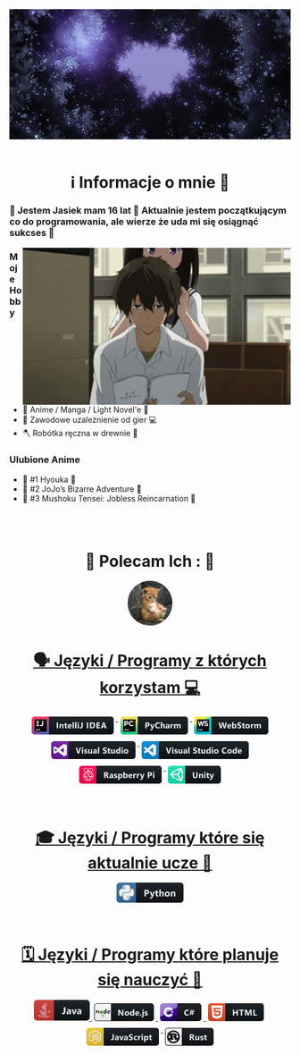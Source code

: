<div align="center">
<img hight="250" width="785" alt="GIF" align="center" src="https://github.com/JasiokowyGIT/JasiokowyGIT/blob/main/assets/original.gif">
</div>

</br>

<h1 align="center">ℹ️ Informacje o mnie 💬</h1>
<h3>👋 Jestem Jasiek mam 16 lat 👋 Aktualnie jestem początkującym co do programowania, ale wierze że uda mi się osiągnąć sukcses 🤗</h3>

<img hight="292" width="480" alt="GIF" align="right" src="https://github.com/JasiokowyGIT/JasiokowyGIT/blob/main/assets/hyouka-sway.gif">

### Moje Hobby

- 🌸 Anime / Manga / Light Novel'e 📖
- 🌆 Zawodowe uzależnienie od gier 💻
- 🪓 Robótka ręczna w drewnie 🔨

### Ulubione Anime

- 🔰 #1 Hyouka 🔰
- 💪 #2 JoJo’s Bizarre Adventure 💪
- 🎉 #3 Mushoku Tensei: Jobless Reincarnation 🎉

</br>
</br>

<h1 align="center">🤗 Polecam Ich : 🤗</h1>

<p align="center">
      <a href="https://github.com/mafineeek">
         <img alt="Mafineeek" src="https://github.com/JasiokowyGIT/JasiokowyGIT/blob/main/assets/mafineek.png" width="80" height="80">
</p>

 
<h1 align="center">🗣️ Języki / Programy z których korzystam 💻</h1>

<!-- For more icons please follow  https://github.com/MikeCodesDotNET/ColoredBadges -->
<p align="center">
<img src="https://github.com/JasiokowyGIT/JasiokowyGIT/blob/main/assets/jetbrains_intellij.png" alt="jetbrains_intellij" style="vertical-align:top; margin:6px 4px">
<img src="https://github.com/JasiokowyGIT/JasiokowyGIT/blob/main/assets/jetbrains_pycharm.png" alt="jetbrains_pycharm" style="vertical-align:top; margin:6px 4px">
<img src="https://github.com/JasiokowyGIT/JasiokowyGIT/blob/main/assets/jetbrains_webstorm.png" alt="jetbrains webstorm" style="vertical-align:top; margin:6px 4px">
<img src="https://github.com/JasiokowyGIT/JasiokowyGIT/blob/main/assets/visualstudio.png" alt="visualstudio" style="vertical-align:top; margin:6px 4px">
<img src="https://github.com/JasiokowyGIT/JasiokowyGIT/blob/main/assets/visualstudio_code.png" alt="visualstudio_code" style="vertical-align:top; margin:6px 4px">
<img src="https://github.com/JasiokowyGIT/JasiokowyGIT/blob/main/assets/raspberrypi.png" alt="raspberrypi" style="vertical-align:top; margin:6px 4px">
<img src="https://github.com/JasiokowyGIT/JasiokowyGIT/blob/main/assets/unity.png" alt="unity" style="vertical-align:top; margin:6px 4px">
</p>
</br>

<h1 align="center">🎓 Języki / Programy które się aktualnie ucze 🍎</h1>
<p align="center">
<img src="https://github.com/JasiokowyGIT/JasiokowyGIT/blob/main/assets/python.png" alt="python" width="120" hight="50">
 </p>
</br>

<h1 align="center">🗓️ Języki / Programy które planuje się nauczyć 📅</h1>
<p align="center">
<img src="https://github.com/JasiokowyGIT/JasiokowyGIT/blob/main/assets/java.png" alt="java"  width="100" hight="50">
<img src="https://github.com/JasiokowyGIT/JasiokowyGIT/blob/main/assets/nodejs.png" alt="nodejs" style="vertical-align:top; margin:6px 4px">
<img src="https://github.com/JasiokowyGIT/JasiokowyGIT/blob/main/assets/csharp.png" alt="csharp" style="vertical-align:top; margin:6px 4px">
<img src="https://github.com/JasiokowyGIT/JasiokowyGIT/blob/main/assets/html.png" alt="html" style="vertical-align:top; margin:6px 4px">
<img src="https://github.com/JasiokowyGIT/JasiokowyGIT/blob/main/assets/js.png" alt="js" style="vertical-align:top; margin:6px 4px">
<img src="https://github.com/JasiokowyGIT/JasiokowyGIT/blob/main/assets/rust.png" alt="rust" style="vertical-align:top; margin:6px 4px">
</p>
